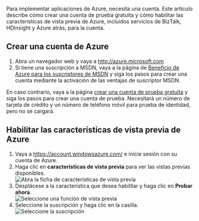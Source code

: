 Para implementar aplicaciones de Azure, necesita una cuenta. Este artículo describe cómo crear una cuenta de prueba gratuita y cómo habilitar las características de vista previa de Azure, incluidos servicios de BizTalk, HDInsight y Azure atrás, para la cuenta.

## <a name="create-an-azure-account"></a>Crear una cuenta de Azure

1.  Abra un navegador web y vaya a <http://azure.microsoft.com>
2.  Si tiene una suscripción a MSDN, vaya a la página de [Beneficio de Azure para los suscriptores de MSDN](https://azure.microsoft.com/pricing/member-offers/msdn-benefits-details/) y siga los pasos para crear una cuenta mediante la activación de las ventajas de suscriptor MSDN.

   En caso contrario, vaya a la página [crear una cuenta de prueba gratuita](https://azure.microsoft.com/pricing/free-trial/) y siga los pasos para crear una cuenta de prueba. Necesitará un número de tarjeta de crédito y un número de teléfono móvil para prueba de identidad, pero no se cargará.

## <a name="enable-azure-preview-features"></a>Habilitar las características de vista previa de Azure

1.  Vaya a <https://account.windowsazure.com/> e inicie sesión con su cuenta de Azure.
2.  Haga clic en **características de vista previa** para ver las vistas previas disponibles.<br />
    ![Abra la ficha de características de vista previa][1]
3.  Desplácese a la característica que desea habilitar y haga clic en **Probar ahora**.<br />
    ![Seleccione una función de vista previa][2]
4.  Seleccione la suscripción y haga clic en la casilla.<br />
    ![Seleccione la suscripción][3]

[1]: ./media/create-an-azure-account/antares-iaas-preview-01.png
[2]: ./media/create-an-azure-account/antares-iaas-preview-05.png
[3]: ./media/create-an-azure-account/antares-iaas-preview-06.png
